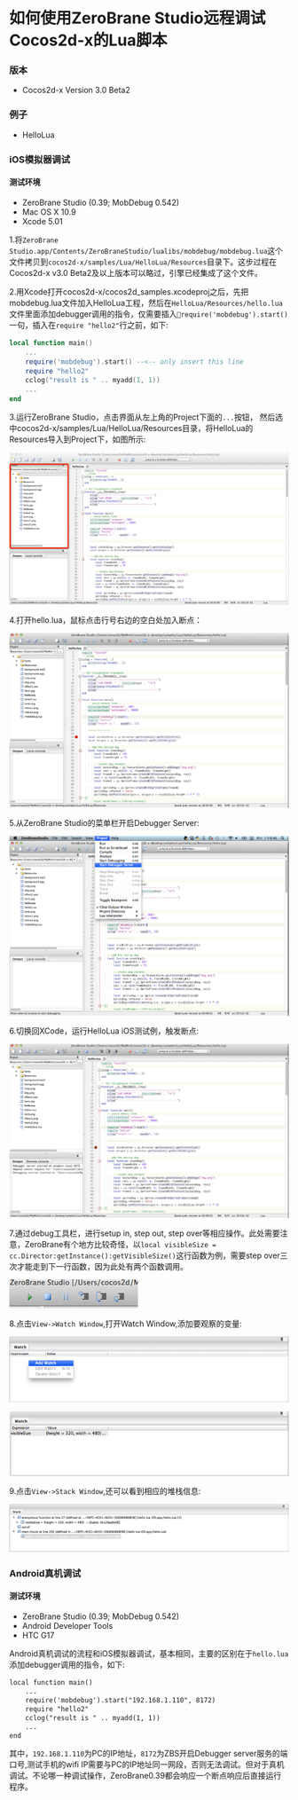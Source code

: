 如何使用ZeroBrane Studio远程调试Cocos2d-x的Lua脚本
===========================================

### 版本

* Cocos2d-x Version 3.0 Beta2

### 例子

* HelloLua

### iOS模拟器调试

#### 测试环境

* ZeroBrane Studio (0.39; MobDebug 0.542)
* Mac OS X 10.9
* Xcode 5.01

1.将`ZeroBrane Studio.app/Contents/ZeroBraneStudio/lualibs/mobdebug/mobdebug.lua`这个文件拷贝到`cocos2d-x/samples/Lua/HelloLua/Resources`目录下。这步过程在Cocos2d-x v3.0 Beta2及以上版本可以略过，引擎已经集成了这个文件。

2.用Xcode打开cocos2d-x/cocos2d_samples.xcodeproj之后，先把mobdebug.lua文件加入HelloLua工程，然后在`HelloLua/Resources/hello.lua`文件里面添加debugger调用的指令，仅需要插入`require('mobdebug').start()`一句，插入在`require "hello2"`行之前，如下:

```lua
local function main()
	...
	require('mobdebug').start() --<-- only insert this line
    require "hello2"
    cclog("result is " .. myadd(1, 1))
    ...
end    
```

3.运行ZeroBrane Studio，点击界面从左上角的Project下面的`...`按钮， 然后选中cocos2d-x/samples/Lua/HelloLua/Resources目录，将HelloLua的Resources导入到Project下，如图所示:

![importResource.png](res/importResource.png)

4.打开hello.lua，鼠标点击行号右边的空白处加入断点：

![insertBreakPoint.png](res/insertBreakPoint.png)

5.从ZeroBrane Studio的菜单栏开启Debugger Server:

![startDebuggerServer.png](res/startDebuggerServer.png)

6.切换回XCode，运行HelloLua iOS测试例，触发断点:

![enterBreakPoint.png](res/enterBreakPoint.png)

7.通过debug工具栏，进行setup in, step out, step over等相应操作。此处需要注意，ZeroBrane有个地方比较奇怪，以`local visibleSize = cc.Director:getInstance():getVisibleSize()`这行函数为例，需要step over三次才能走到下一行函数，因为此处有两个函数调用。

![debugBar.png](res/debugBar.png)

8.点击`View->Watch Window`,打开Watch Window,添加要观察的变量:

![watchWindow.png](res/watchWindow.png)

![watchValue.png](res/watchValue.png)

9.点击`View->Stack Window`,还可以看到相应的堆栈信息:

![stackInfo.png](res/stackInfo.png)

### Android真机调试

#### 测试环境

* ZeroBrane Studio (0.39; MobDebug 0.542)
* Android Developer Tools
* HTC G17

Android真机调试的流程和iOS模拟器调试，基本相同，主要的区别在于`hello.lua`添加debugger调用的指令，如下:

```
local function main()
	...
	require('mobdebug').start("192.168.1.110", 8172)
    require "hello2"
    cclog("result is " .. myadd(1, 1))
    ...
end
```

其中，`192.168.1.110`为PC的IP地址，`8172`为ZBS开启Debugger server服务的端口号,测试手机的wifi IP需要与PC的IP地址同一网段，否则无法调试。但对于真机调试。不论哪一种调试操作，ZeroBrane0.39都会响应一个断点响应后直接运行程序。



